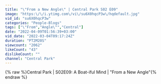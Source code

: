 ```yaml
---
title: "\"From a New Angle\" | Central Park S02 E09"
image: "https:\/\/i.ytimg.com\/vi\/su6X0hqcP3w\/hqdefault.jpg"
vid_id: "su6X0hqcP3w"
categories: "People-Blogs"
tags: ["\"From","Angle\"","Central"]
date: "2022-04-09T01:56:39+03:00"
vid_date: "2022-03-04T09:17:24Z"
duration: "PT2M20S"
viewcount: "2062"
likeCount: "43"
dislikeCount: ""
channel: "Central Park"
---
```

{% raw %}Central Park | S02E09: A Boat-iful Mind | &quot;From a New Angle&quot;{% endraw %}
